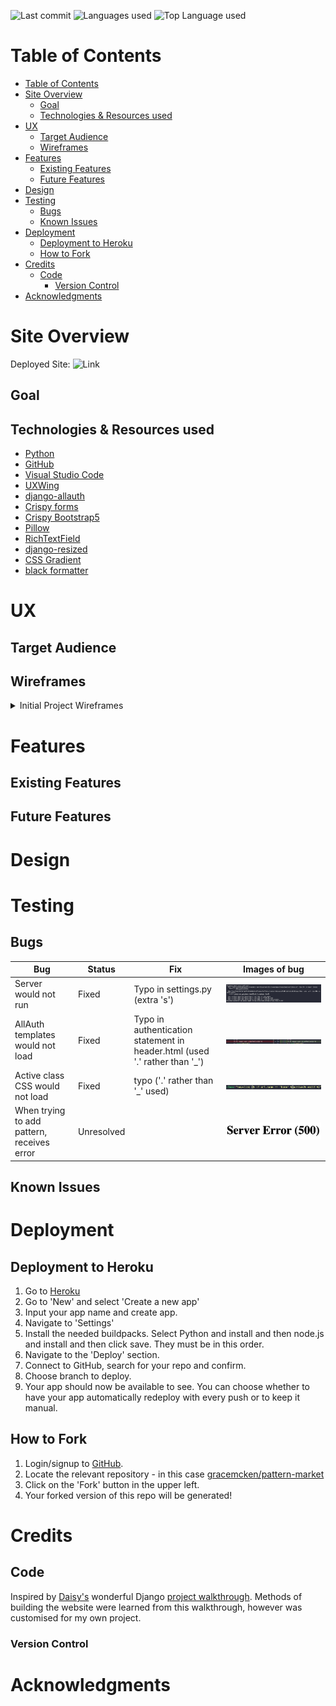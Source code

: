 
![Last commit](https://img.shields.io/github/last-commit/gracemcken/pattern-market) 
![Languages used](https://img.shields.io/github/languages/count/gracemcken/pattern-market)
![Top Language used](https://img.shields.io/github/languages/top/gracemcken/pattern-market)


# Table of Contents

- [Table of Contents](#table-of-contents)
- [Site Overview](#site-overview)
  - [Goal](#goal)
  - [Technologies \& Resources used](#technologies--resources-used)
- [UX](#ux)
  - [Target Audience](#target-audience)
  - [Wireframes](#wireframes)
- [Features](#features)
  - [Existing Features](#existing-features)
  - [Future Features](#future-features)
- [Design](#design)
- [Testing](#testing)
  - [Bugs](#bugs)
  - [Known Issues](#known-issues)
- [Deployment](#deployment)
  - [Deployment to Heroku](#deployment-to-heroku)
  - [How to Fork](#how-to-fork)
- [Credits](#credits)
  - [Code](#code)
    - [Version Control](#version-control)
- [Acknowledgments](#acknowledgments)
  


# Site Overview
Deployed Site: ![Link](https://pattern-market.herokuapp.com/)

## Goal


## Technologies & Resources used

- [Python](https://www.python.org/) 
- [GitHub](https://github.com/)
- [Visual Studio Code](https://code.visualstudio.com/) 
- [UXWing](https://uxwing.com/)
- [django-allauth](https://django-allauth.readthedocs.io/en/latest/installation.html)
- [Crispy forms](https://django-crispy-forms.readthedocs.io/en/latest/install.html)
- [Crispy Bootstrap5](https://github.com/django-crispy-forms/crispy-bootstrap5)
- [Pillow](https://pypi.org/project/Pillow/)
- [RichTextField](https://pypi.org/project/django-richtextfield/)
- [django-resized](https://pypi.org/project/django-resized/)
- [CSS Gradient](https://cssgradient.io/)
- [black formatter](https://black.readthedocs.io/en/stable/)

# UX
## Target Audience

## Wireframes
<details>
           <summary>Initial Project Wireframes</summary>
           <details>
           <summary>Base Website</summary>
<p>
          </p>
          </details>
          <details>
          <summary>Profile Pages</summary>
        <p>
         
 </p>
</details>
</details>




# Features

## Existing Features


## Future Features


# Design



# Testing

## Bugs

Bug | Status | Fix | Images of bug
----|--------|-----|--------------
Server would not run| Fixed | Typo in settings.py (extra 's') |![crispy-form-bug](readme-images/bugs/server-crispy.png)
AllAuth templates would not load | Fixed | Typo in authentication statement in header.html (used '.' rather than '_') | ![auth-typo](readme-images/bugs/auth-typo.png)
Active class CSS would not load | Fixed | typo ('.' rather than '_' used) | ![active-bug](readme-images/bugs/active-class.png)
When trying to add pattern, receives error | Unresolved | | ![add-pattern-error](readme-images/bugs/add_pattern-error.png)
## Known Issues



# Deployment 
## Deployment to Heroku
1. Go to [Heroku](https://dashboard.heroku.com/apps)
2. Go to 'New' and select 'Create a new app'
3. Input your app name and create app.
4. Navigate to 'Settings'
5. Install the needed buildpacks. Select Python and install and then node.js and install and then click save. They must be in this order.
6. Navigate to the 'Deploy' section. 
7. Connect to GitHub, search for your repo and confirm. 
8. Choose branch to deploy.
9. Your app should now be available to see. You can choose whether to have your app automatically redeploy with every push or to keep it manual. 

## How to Fork
1. Login/signup to [GitHub](https://github.com/).
2. Locate the relevant repository - in this case [gracemcken/pattern-market](https://github.com/gracemcken/pattern-market)
3. Click on the 'Fork' button in the upper left.
4. Your forked version of this repo will be generated!
# Credits
## Code
Inspired by [Daisy's](https://github.com/Daisy-McG) wonderful Django [project walkthrough](https://github.com/Daisy-McG/Recipe-Tutorial). Methods of building the website were learned from this walkthrough, however was customised for my own project.


### Version Control




# Acknowledgments